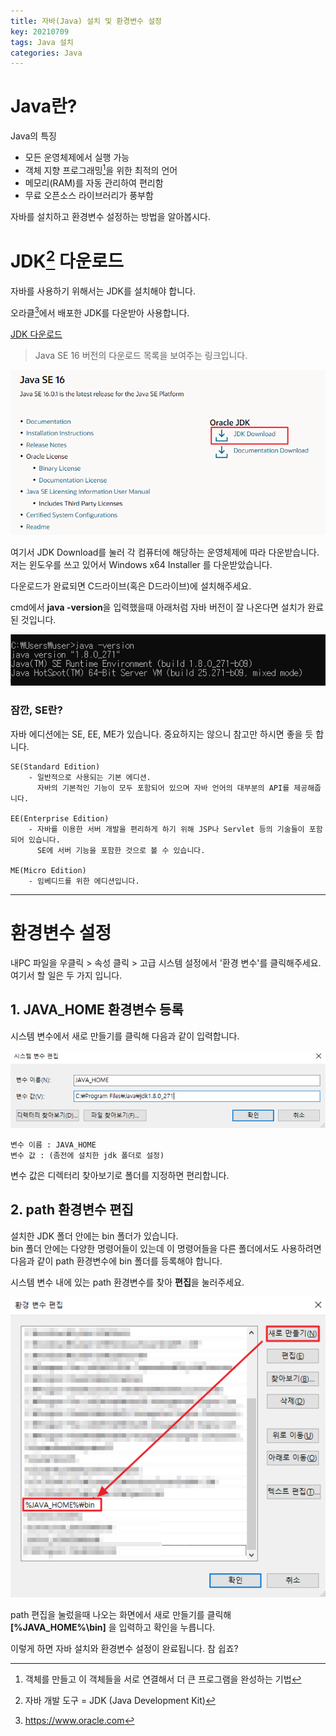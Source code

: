 ```yaml
---
title: 자바(Java) 설치 및 환경변수 설정
key: 20210709
tags: Java 설치
categories: Java
---
```

  
    
# Java란?

Java의 특징

* 모든 운영체제에서 실행 가능
* 객체 지향 프로그래밍[^1]을 위한 최적의 언어
* 메모리(RAM)를 자동 관리하여 편리함
* 무료 오픈소스 라이브러리가 풍부함
  
[^1]: 객체를 만들고 이 객체들을 서로 연결해서 더 큰 프로그램을 완성하는 기법

자바를 설치하고 환경변수 설정하는 방법을 알아봅시다.
  
  
# JDK[^2] 다운로드
  
[^2]: 자바 개발 도구 = JDK (Java Development Kit)
  
자바를 사용하기 위해서는 JDK를 설치해야 합니다.
  
오라클[^3]에서 배포한 JDK를 다운받아 사용합니다.

[^3]: <https://www.oracle.com>
  
[JDK 다운로드](https://www.oracle.com/java/technologies/javase-downloads.html)
  
> Java SE 16 버전의 다운로드 목록을 보여주는 링크입니다.
  
  
  
![다운로드](/assets/images/post/2021-07-09-java-start-se.png)
  
여기서 JDK Download를 눌러 각 컴퓨터에 해당하는 운영체제에 따라 다운받습니다.<br>
저는 윈도우를 쓰고 있어서 Windows x64 Installer 를 다운받았습니다.
  
  
다운로드가 완료되면 C드라이브(혹은 D드라이브)에 설치해주세요.

cmd에서 **java -version**을 입력했을때 아래처럼 자바 버전이 잘 나온다면 설치가 완료된 것입니다.

![cmd](/assets/images/post/2021-07-09-java-start-cmd.png)


### 잠깐, SE란?
  
자바 에디션에는 SE, EE, ME가 있습니다.
중요하지는 않으니 참고만 하시면 좋을 듯 합니다.

~~~
SE(Standard Edition)
    - 일반적으로 사용되는 기본 에디션. 
      자바의 기본적인 기능이 모두 포함되어 있으며 자바 언어의 대부분의 API를 제공해줍니다.

EE(Enterprise Edition)
    - 자바를 이용한 서버 개발을 편리하게 하기 위해 JSP나 Servlet 등의 기술들이 포함되어 있습니다.
      SE에 서버 기능을 포함한 것으로 볼 수 있습니다.

ME(Micro Edition)
    - 임베디드를 위한 에디션입니다.
~~~
  
  
***
  
# 환경변수 설정
  
  
내PC 파일을 우클릭 > 속성 클릭 > 고급 시스템 설정에서 '환경 변수'를 클릭해주세요.<br>
여기서 할 일은 두 가지 입니다.
  
  
## 1. JAVA_HOME 환경변수 등록
  
  
시스템 변수에서 새로 만들기를 클릭해 다음과 같이 입력합니다.
  
![JAVA_HOME](/assets/images/post/2021-07-09-java-start-javahome.png)

~~~  
변수 이름 : JAVA_HOME  
변수 값 : (좀전에 설치한 jdk 폴더로 설정)
~~~

변수 값은 디렉터리 찾아보기로 폴더를 지정하면 편리합니다.
  
  
## 2. path 환경변수 편집
  
설치한 JDK 폴더 안에는 bin 폴더가 있습니다.  
bin 폴더 안에는 다양한 명령어들이 있는데 이 명령어들을 다른 폴더에서도 사용하려면  
다음과 같이 path 환경변수에 bin 폴더를 등록해야 합니다.

시스템 변수 내에 있는 path 환경변수를 찾아 **편집**을 눌러주세요.  
  
![path](/assets/images/post/2021-07-09-java-start-path.png)
  
  
path 편집을 눌렀을때 나오는 화면에서 새로 만들기를 클릭해
**[%JAVA_HOME%\bin]**
을 입력하고 확인을 누릅니다.
  
  
  
이렇게 하면 자바 설치와 환경변수 설정이 완료됩니다. 참 쉽죠?
  
  